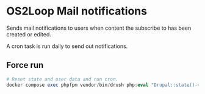 # OS2Loop Mail notifications

Sends mail notifications to users when content the subscribe to has been created
or edited.

A cron task is run daily to send out notifications.

## Force run

```php
# Reset state and user data and run cron.
docker compose exec phpfpm vendor/bin/drush php:eval "Drupal::state()->set('os2loop_mail_notifications', []); Drupal::service('user.data')->delete('os2loop_mail_notifications'); Drupal::service(Drupal\\os2loop_mail_notifications\\Helper\\Helper::class)->cron()"
```
